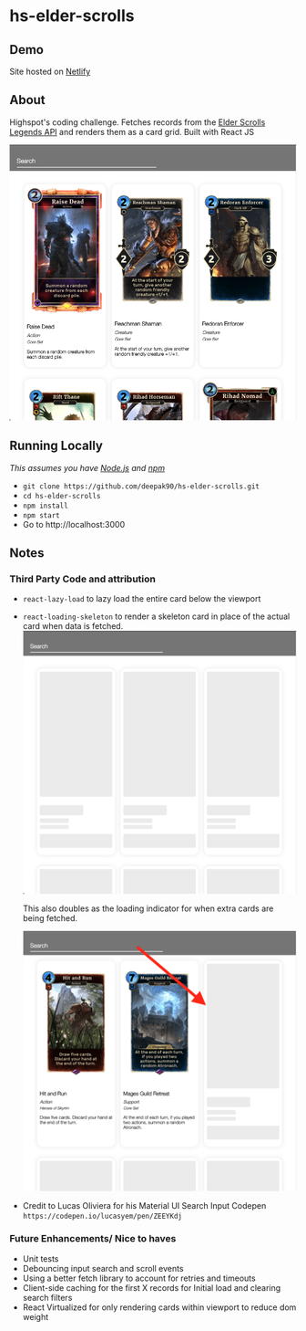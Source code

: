 # hs-elder-scrolls

## Demo

Site hosted on [Netlify](https://cranky-archimedes-3dc676.netlify.com/)

## About

Highspot's coding challenge. Fetches records from the [Elder Scrolls Legends API](https://docs.elderscrollslegends.io/) and renders them as a card grid. Built with React JS

![App](/images/app.png)

## Running Locally

_This assumes you have [Node.js](https://nodejs.org/en/) and [npm](https://www.npmjs.com/)_

-   `git clone https://github.com/deepak90/hs-elder-scrolls.git`
-   `cd hs-elder-scrolls`
-   `npm install`
-   `npm start`
-   Go to http://localhost:3000

## Notes

### Third Party Code and attribution

-   `react-lazy-load` to lazy load the entire card below the viewport
-   `react-loading-skeleton` to render a skeleton card in place of the actual card when data is fetched.  
    ![Loading](images/loading.png)


    This also doubles as the loading indicator for when extra cards are being fetched.



    ![infinite](images/infinite.png)

-   Credit to Lucas Oliviera for his Material UI Search Input Codepen `https://codepen.io/lucasyem/pen/ZEEYKdj`

### Future Enhancements/ Nice to haves

-   Unit tests
-   Debouncing input search and scroll events
-   Using a better fetch library to account for retries and timeouts
-   Client-side caching for the first X records for Initial load and clearing search filters
-   React Virtualized for only rendering cards within viewport to reduce dom weight
